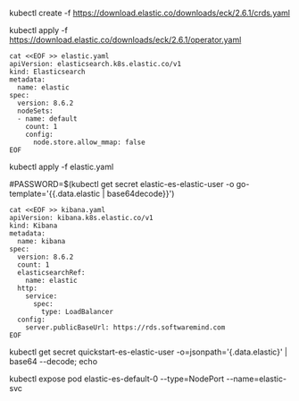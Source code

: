 
kubectl create -f https://download.elastic.co/downloads/eck/2.6.1/crds.yaml

kubectl apply -f https://download.elastic.co/downloads/eck/2.6.1/operator.yaml

```
cat <<EOF >> elastic.yaml
apiVersion: elasticsearch.k8s.elastic.co/v1
kind: Elasticsearch
metadata:
  name: elastic
spec:
  version: 8.6.2
  nodeSets:
  - name: default
    count: 1
    config:
      node.store.allow_mmap: false
EOF
```

kubectl apply -f elastic.yaml

#PASSWORD=$(kubectl get secret elastic-es-elastic-user -o go-template='{{.data.elastic | base64decode}}')

```
cat <<EOF >> kibana.yaml
apiVersion: kibana.k8s.elastic.co/v1
kind: Kibana
metadata:
  name: kibana
spec:
  version: 8.6.2
  count: 1
  elasticsearchRef:
    name: elastic
  http:
    service:
      spec:
        type: LoadBalancer
  config:
    server.publicBaseUrl: https://rds.softwaremind.com
EOF
```

kubectl get secret quickstart-es-elastic-user -o=jsonpath='{.data.elastic}' | base64 --decode; echo

kubectl expose pod elastic-es-default-0 --type=NodePort --name=elastic-svc
